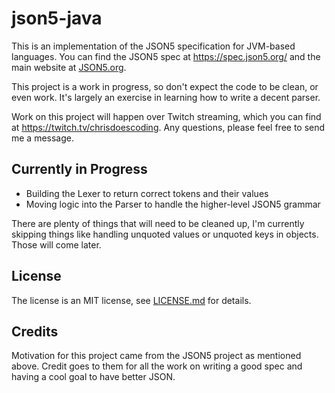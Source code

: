 # json5-java

This is an implementation of the JSON5 specification for JVM-based languages.
You can find the JSON5 spec at https://spec.json5.org/ and the main website at [JSON5.org].

[JSON5.org]: https://json5.org/

This project is a work in progress, so don't expect the code to be clean, or even work. It's largely
an exercise in learning how to write a decent parser.

Work on this project will happen over Twitch streaming, which you can find at
https://twitch.tv/chrisdoescoding. Any questions, please feel free to send me a message.


## Currently in Progress

- Building the Lexer to return correct tokens and their values
- Moving logic into the Parser to handle the higher-level JSON5 grammar

There are plenty of things that will need to be cleaned up, I'm currently skipping things like
handling unquoted values or unquoted keys in objects. Those will come later.

## License

The license is an MIT license, see [LICENSE.md](./LICENSE.md) for details.

## Credits

Motivation for this project came from the JSON5 project as mentioned above. Credit goes to them
for all the work on writing a good spec and having a cool goal to have better JSON.